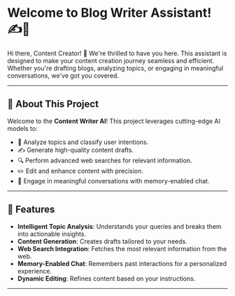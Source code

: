 # Welcome to Blog Writer Assistant! ✍️🤖

Hi there, Content Creator! 👋 We're thrilled to have you here. This assistant is designed to make your content creation journey seamless and efficient. Whether you're drafting blogs, analyzing topics, or engaging in meaningful conversations, we've got you covered.

---

## 🌟 About This Project

Welcome to the **Content Writer AI**! This project leverages cutting-edge AI models to:

- 🧠 Analyze topics and classify user intentions.
- ✍️ Generate high-quality content drafts.
- 🔍 Perform advanced web searches for relevant information.
- ✏️ Edit and enhance content with precision.
- 💬 Engage in meaningful conversations with memory-enabled chat.

---

## 🚀 Features

- **Intelligent Topic Analysis**: Understands your queries and breaks them into actionable insights.
- **Content Generation**: Creates drafts tailored to your needs.
- **Web Search Integration**: Fetches the most relevant information from the web.
- **Memory-Enabled Chat**: Remembers past interactions for a personalized experience.
- **Dynamic Editing**: Refines content based on your instructions.

---
